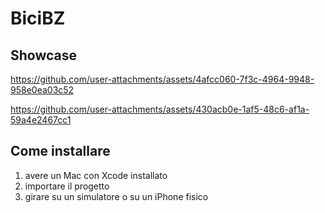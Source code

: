 # BiciBZ

## Showcase

https://github.com/user-attachments/assets/4afcc060-7f3c-4964-9948-958e0ea03c52

https://github.com/user-attachments/assets/430acb0e-1af5-48c6-af1a-59a4e2467cc1

## Come installare

1. avere un Mac con Xcode installato
2. importare il progetto
3. girare su un simulatore o su un iPhone fisico
